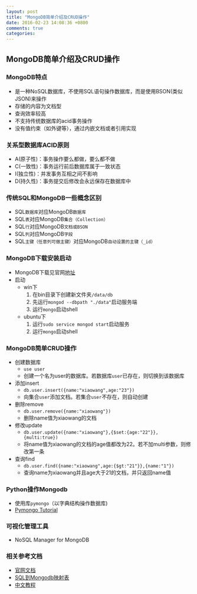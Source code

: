 ```yaml
---
layout: post
title: "MongoDB简单介绍及CRUD操作"
date: 2016-02-23 14:08:36 +0800
comments: true
categories: 
---
```

## MongoDB简单介绍及CRUD操作

<!-- more -->
### MongoDB特点
- 是一种NoSQL数据库，不使用SQL语句操作数据库，而是使用BSON(类似JSON)来操作
- 存储的内容为文档型
- 查询效率较高
- 不支持传统数据库的acid事务操作
- 没有值约束（如外键等），通过内嵌文档或者引用实现

### 关系型数据库ACID原则
- A(原子性)：事务操作要么都做，要么都不做
- C(一致性)：事务运行前后数据库属于一致状态
- I(独立性)：并发事务互相之间不影响
- D(持久性)：事务提交后修改会永远保存在数据库中

### 传统SQL和MongoDB一些概念区别
- SQL`数据库`对应MongoDB`数据库`
- SQL`表`对应MongoDB`集合（Collection）`
- SQL`行`对应MongoDB`文档或BSON`
- SQL`列`对应MongoDB`字段`
- SQL`主键（任意列可做主键）`对应MongoDB`自动设置的主键（_id）`

### MongoDB下载安装启动
- MongoDB下载见官网[地址](https://www.mongodb.org/downloads#production)
- 启动
    - win下
        1. 在bin目录下创建新文件夹`/data/db`
        2. 先运行`mongod --dbpath "./data"`启动服务端
        3. 运行`mongo`启动shell
    - ubuntu下
        1. 运行`sudo service mongod start`启动服务
        2. 运行`mongo`启动shell

### MongoDB简单CRUD操作

- 创建数据库
    - `use user` 
    - 创建一个名为user的数据库。若数据库`user`已存在，则切换到该数据库
- 添加insert
    - `db.user.insert({name:"xiaowang",age:"23"})` 
    - 向集合`user`添加文档。若集合`user`不存在，则自动创建
- 删除remove
    - `db.user.remove({name:"xiaowang"})` 
    - 删除name值为xiaowang的文档
- 修改update
    - `db.user.update({name:"xiaowang"},{$set:{age:"22"}},{multi:true})` 
    - 将name值为xiaowang的文档的age值都改为22。若不加multi参数，则修改第一条 
- 查询find
    - `db.user.find({name:"xiaowang",age:{$gt:"21"}},{name:"1"})`
    - 查询name为xiaowang并且age大于21的文档，并只返回name值

### Python操作Mongodb
- 使用库`pymongo`（以字典结构操作数据库)
- [Pymongo Tutorial](http://api.mongodb.org/python/current/tutorial.html)

### 可视化管理工具
- NoSQL Manager for MongoDB

### 相关参考文档
- [官网文档](https://docs.mongodb.org/manual/)
- [SQL到Mongodb映射表](http://docs.mongoing.com/manual-zh/reference/sql-comparison.html)
- [中文教程](http://www.runoob.com/mongodb)
